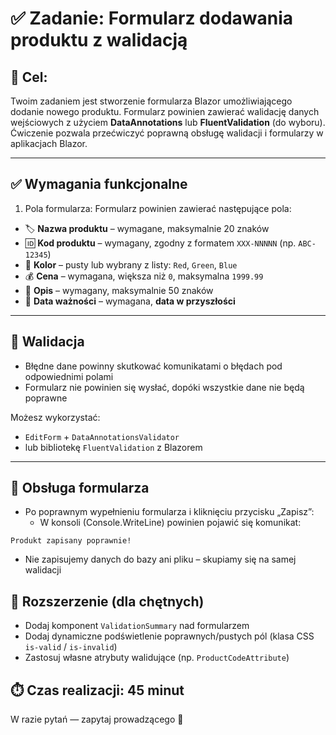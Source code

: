 # ✅ Zadanie: Formularz dodawania produktu z walidacją

## 🧩 Cel:
Twoim zadaniem jest stworzenie formularza Blazor umożliwiającego dodanie nowego produktu. Formularz powinien zawierać walidację danych wejściowych z użyciem **DataAnnotations** lub **FluentValidation** (do wyboru). Ćwiczenie pozwala przećwiczyć poprawną obsługę walidacji i formularzy w aplikacjach Blazor.

---

## ✅ Wymagania funkcjonalne

1. Pola formularza:
Formularz powinien zawierać następujące pola:
- 🏷️ **Nazwa produktu** – wymagane, maksymalnie 20 znaków
- 🆔 **Kod produktu** – wymagany, zgodny z formatem `XXX-NNNNN` (np. `ABC-12345`)
- 🎨 **Kolor** – pusty lub wybrany z listy: `Red`, `Green`, `Blue`
- 💰 **Cena** – wymagana, większa niż `0`, maksymalna `1999.99`
- 📝 **Opis** – wymagany, maksymalnie 50 znaków
- 📅 **Data ważności** – wymagana, **data w przyszłości**

---

## 🧪 Walidacja
- Błędne dane powinny skutkować komunikatami o błędach pod odpowiednimi polami
- Formularz nie powinien się wysłać, dopóki wszystkie dane nie będą poprawne

Możesz wykorzystać:
- `EditForm` + `DataAnnotationsValidator`
- lub bibliotekę `FluentValidation` z Blazorem

---


## 🧾 Obsługa formularza

- Po poprawnym wypełnieniu formularza i kliknięciu przycisku „Zapisz”:
	- W konsoli (Console.WriteLine) powinien pojawić się komunikat:
```text
Produkt zapisany poprawnie!
```

- Nie zapisujemy danych do bazy ani pliku – skupiamy się na samej walidacji


## 🧠 Rozszerzenie (dla chętnych)
- Dodaj komponent `ValidationSummary` nad formularzem
- Dodaj dynamiczne podświetlenie poprawnych/pustych pól (klasa CSS `is-valid` / `is-invalid`)
- Zastosuj własne atrybuty walidujące (np. `ProductCodeAttribute`)

## ⏱️ Czas realizacji: 45 minut

W razie pytań — zapytaj prowadzącego 🙂